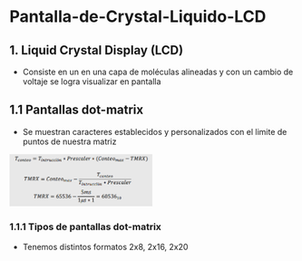 # Pantalla-de-Crystal-Liquido-LCD

## 1. Liquid Crystal Display (LCD)

- Consiste en un en una capa de moléculas alineadas y con un cambio de voltaje se logra visualizar en pantalla

## 1.1 Pantallas dot-matrix

 - Se muestran caracteres establecidos y personalizados con el limite de puntos de nuestra matriz

 <img src="https://github.com/HeisenDiaz/Temporizadores/blob/main/Screenshot%202025-04-12%20215122.png" width="50%">

### 1.1.1 Tipos de pantallas dot-matrix

- Tenemos distintos formatos 2x8, 2x16, 2x20 
